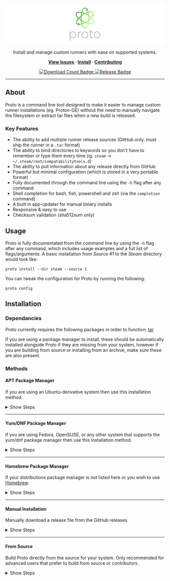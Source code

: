 <!-- Repository Header Begin -->
<div align="center">

<img src="./.assets/Banners/banner.png" alt="Proto Logo">
  
Install and manage custom runners with ease on supported systems.

**[View Issues](https://github.com/BitsOfAByte/proto/issues) · [Install](#installation) · [Contributing](https://github.com/BitsOfAByte/proto/blob/main/CONTRIBUTING.md)**
  
<a href="#"> 
  <img src="https://img.shields.io/github/downloads/BitsOfAByte/proto/total?style=flat" alt="Download Count Badge">
  <img src="https://img.shields.io/github/v/tag/BitsOfAByte/proto?color=blue&label=Version&sort=semver&style=flat" alt="Release Badge">
</a>
  
</div>

---

<!-- Repository Header End -->

## About

Proto is a command line tool designed to make it easier to manage custom runner installations (eg. Proton-GE) without the need to manually navigate the filesystem or extract tar files when a new build is released. 

### Key Features

  - The ability to add multiple runner release sources (GitHub only, must ship the runner in a `.tar` format)
  - The ability to bind directories to keywords so you don't have to remember or type them every time (ig. `steam` -> `~/.steam/root/compatabilitytools.d`)
  - The ability to pull information about any release directly from GitHub
  - Powerful but minimal configuration (which is stored in a very portable format)
  - Fully documented through the command line using the `-h` flag after any command
  - Shell completion for bash, fish, powershell and zsh (via the `completion` command)
  - A built in app-updater for manual binary installs
  - Responsive & easy to use
  - Checksum validation (sha512sum only)

## Usage

Proto is fully documentated from the command line by using the `-h` flag after any command, which includes usage examples and a full list of flags/arguments. A basic installation from *Source #1* to the *Steam* directory would look like:
```
proto install --dir steam --source 1
```

You can tweak the configuration for Proto by running the following:
```
proto config
```


## Installation

### Dependancies
Proto currently requires the following packages in order to function: [tar](https://www.gnu.org/software/tar/)

If you are using a package manager to install, these should be automatically installed alongside Proto if they are missing from your system, however if you are building from source or installing from an archive, make sure these are also present. 

### Methods

#### APT Package Manager

If you are using an Ubuntu-derivative system then use this installation method.

<details>
<summary>Show Steps</summary>

<br>
  
1. Add the repository hosting Proto to your apt sources directory (Only run this once)
```
echo "deb [trusted=yes] https://packages.bitsofabyte.dev/apt/ /" | sudo tee -a /etc/apt/sources.list.d/bitsofabyte.list && sudo apt update
``` 

2. Install Proto to your system
```
sudo apt install proto
```

</details>  

---

#### Yum/DNF Package Manager

If you are using Fedora, OpenSUSE, or any other system that supports the yum/dnf package manager then use this installation method.

<details>
<summary>Show Steps</summary>
<br>
  
1. Add the repository hosting Proto to your yum/dnf repo directory (Only run this once)
```
echo "[BitsOfAByte]            
name=BitsOfAByte Packages         
baseurl=https://packages.bitsofabyte.dev/yum/
enabled=1
gpgcheck=0" | sudo tee -a /etc/yum.repos.d/bitsofabyte.repo && sudo yum update
``` 

2. Install Proto to your system
```
sudo yum install proto
```

</details>  

---

#### Homebrew Package Manager

If your distributions package manager is not listed here or you wish to use [Homebrew](https://brew.sh).

<details>
<summary>Show Steps</summary>
<br>
  
1. Install homebrew if you haven't already got it
```
/bin/bash -c "$(curl -fsSL https://raw.githubusercontent.com/Homebrew/install/HEAD/install.sh)"
```

2. Add the tap for Proto to homebrew
```
brew tap BitsOfAByte/proto https://github.com/BitsOfAByte/proto.git
```

3. Install proto to your system
```
brew install proto
```
  
</details>

---

#### Manual Installation

Manually download a release file from the GitHub releases.
<details>  
<summary>Show Steps</summary>
  
1. Download the [newest release](https://github.com/BitsOfAByte/proto/releases/latest) for your system/architecture
2. Extract the tar archive or install a `.rpm`/`.deb` package (these will also provide the repository to handle automatic updates)

If you aren't sure on what architecture you need to download, you should try `amd64` first as it is the most common.

</details>

---

#### From Source

Build Proto directly from the source for your system. Only recommended for advanced users that prefer to build from source or contributors.
<details>  
<summary>Show Steps</summary>

1. Make sure you have [Go](https://go.dev/) installed on your system and setup properly, alternatively use the [Devcontainer](./.devcontainer) setup.
2. Install [GoReleaser](https://goreleaser.com/) if you want to build using the supported buildsystem (Optional unless contributing)
3. Run `make build` to build the binary for your system, or `make build-all` to build for all supported systems. You can optionally use `./build/scripts/upx.sh <file>` to compress the binary with UPX (This is done automatically when using make and having GoReleaser installed with `SKIP_COMPRESS=false` set)
4. You will find all the binaries in the `./dist` directory alongside any other build artifacts.

</details>  
